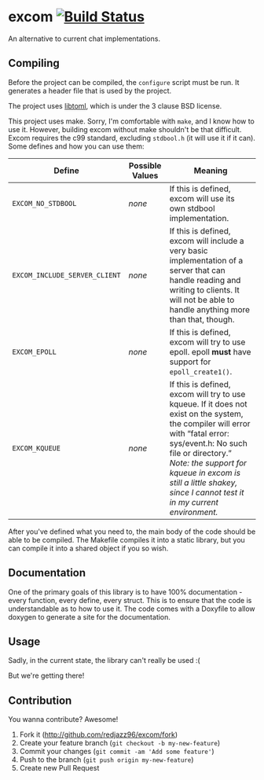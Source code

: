 # excom [![Build Status](https://travis-ci.org/redjazz96/excom.png?branch=master)](https://travis-ci.org/redjazz96/excom)

An alternative to current chat implementations.

## Compiling

Before the project can be compiled, the `configure` script must be
run.  It generates a header file that is used by the project.

The project uses [libtoml](https://github.com/ajwans/libtoml), which
is under the 3 clause BSD license.

This project uses make.  Sorry, I'm comfortable with `make`, and I
know how to use it.  However, building excom without make shouldn't
be that difficult.  Excom requires the c99 standard, excluding
`stdbool.h` (it will use it if it can).  Some defines and how you can
use them:

<table>
  <thead>
    <tr>
      <th>
        Define
      </th>
      <th>
        Possible Values
      </th>
      <th>
        Meaning
      </th>
    </tr>
  </thead>

  <tbody>
    <tr>
      <td><code>EXCOM_NO_STDBOOL</code></td>
      <td><i>none</i></td>
      <td>If this is defined, excom will use its own stdbool implementation.</td>
    </tr>
    <tr>
      <td><code>EXCOM_INCLUDE_SERVER_CLIENT</code></td>
      <td><i>none</i></td>
      <td>If this is defined, excom will include a very basic implementation of a server that can handle reading and writing to clients.  It will not be able to handle anything more than that, though.</td>
    </tr>
    <tr>
      <td><code>EXCOM_EPOLL</code></td>
      <td><i>none</i></td>
      <td>If this is defined, excom will try to use epoll.  epoll <b>must</b> have support for <code>epoll_create1()</code>.</td>
    </tr>
    <tr>
      <td><code>EXCOM_KQUEUE</code></td>
      <td><i>none</i></td>
      <td>If this is defined, excom will try to use kqueue.  If it does not exist on the system, the compiler will error with <q>fatal error: sys/event.h: No such file or directory.</q> <i>Note: the support for kqueue in excom is still a little shakey, since I cannot test it in my current environment.</i></td>
    </tr>
  </tbody>
</table>

After you've defined what you need to, the main body of the code
should be able to be compiled.  The Makefile compiles it into a
static library, but you can compile it into a shared object if you so
wish.

## Documentation

One of the primary goals of this library is to have 100%
documentation - every function, every define, every struct.  This is
to ensure that the code is understandable as to how to use it.  The
code comes with a Doxyfile to allow doxygen to generate a site for the
documentation.

## Usage

Sadly, in the current state, the library can't really be used :(

But we're getting there!

## Contribution

You wanna contribute?  Awesome!

1. Fork it (<http://github.com/redjazz96/excom/fork>)
2. Create your feature branch (`git checkout -b my-new-feature`)
3. Commit your changes (`git commit -am 'Add some feature'`)
4. Push to the branch (`git push origin my-new-feature`)
5. Create new Pull Request
